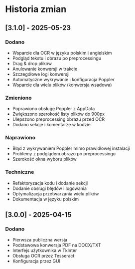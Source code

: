 # Historia zmian

## [3.1.0] - 2025-05-23

### Dodano
- Wsparcie dla OCR w języku polskim i angielskim
- Podgląd tekstu i obrazu po preprocessingu
- Drag & drop plików
- Anulowanie konwersji w trakcie
- Szczegółowe logi konwersji
- Automatyczne wykrywanie i konfiguracja Poppler
- Wsparcie dla wielu plików (konwersja wsadowa)

### Zmieniono
- Poprawiono obsługę Poppler z AppData
- Zwiększono szerokość listy plików do 900px
- Ulepszono preprocessing obrazu przed OCR
- Dodano sekcje i komentarze w kodzie

### Naprawiono
- Błąd z wykrywaniem Poppler mimo prawidłowej instalacji
- Problemy z podglądem obrazu po preprocessingu
- Szerokość okna wyboru plików

### Techniczne
- Refaktoryzacja kodu i dodanie sekcji
- Dodanie obsługi błędów i logowania
- Optymalizacja przetwarzania wielu plików
- Dokumentacja w języku polskim

## [3.0.0] - 2025-04-15

### Dodano
- Pierwsza publiczna wersja
- Podstawowa konwersja PDF na DOCX/TXT
- Interfejs użytkownika w Tkinter
- Obsługa OCR przez Tesseract
- Konfiguracja przez GUI
